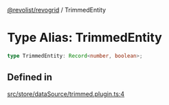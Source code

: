 [@revolist/revogrid](README.md) / TrimmedEntity

# Type Alias: TrimmedEntity

```ts
type TrimmedEntity: Record<number, boolean>;
```

## Defined in

[src/store/dataSource/trimmed.plugin.ts:4](https://github.com/revolist/revogrid/blob/aad859c5867a15f34f8919817adea85dcff4ee63/src/store/dataSource/trimmed.plugin.ts#L4)
